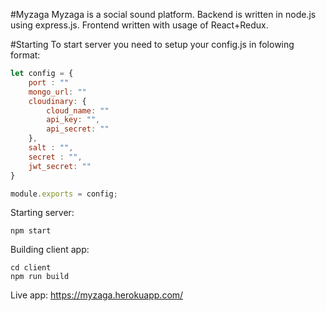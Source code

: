#Myzaga
Myzaga is a social sound platform.
Backend is written in node.js using express.js.
Frontend written with usage of React+Redux.


#Starting
To start server you need to setup your config.js in folowing format:
```js
let config = {
    port : ""
    mongo_url: ""
    cloudinary: {
        cloud_name: ""
        api_key: "",
        api_secret: ""
    },
    salt : "",
    secret : "",
    jwt_secret: ""
}

module.exports = config;
```

Starting server: 
```
npm start
```
Building client app:
```
cd client
npm run build
```

Live app:
https://myzaga.herokuapp.com/